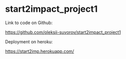 # start2impact_project1

Link to code on Github:

https://github.com/oleksii-suvorov/start2impact_project1

Deployment on heroku:

https://start2imp.herokuapp.com/
